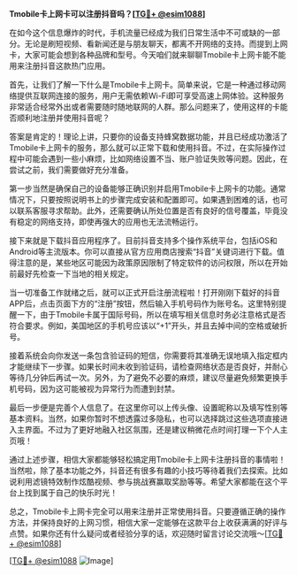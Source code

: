 **Tmobile卡上网卡可以注册抖音吗？[[TG💪+ @esim1088](https://t.me/s/esim1088)]**

在如今这个信息爆炸的时代，手机流量已经成为我们日常生活中不可或缺的一部分。无论是刷短视频、看新闻还是与朋友聊天，都离不开网络的支持。而提到上网卡，大家可能会想到各种品牌和型号。今天咱们就来聊聊Tmobile卡上网卡能不能用来注册抖音这款热门应用。

首先，让我们了解一下什么是Tmobile卡上网卡。简单来说，它是一种通过移动网络提供互联网连接的服务，用户无需依赖Wi-Fi即可享受高速上网体验。这种服务非常适合经常外出或者需要随时随地联网的人群。那么问题来了，使用这样的卡能否顺利地注册并使用抖音呢？

答案是肯定的！理论上讲，只要你的设备支持蜂窝数据功能，并且已经成功激活了Tmobile卡上网卡的服务，那么就可以正常下载和使用抖音。不过，在实际操作过程中可能会遇到一些小麻烦，比如网络设置不当、账户验证失败等问题。因此，在尝试之前，我们需要做好充分准备。

第一步当然是确保自己的设备能够正确识别并启用Tmobile卡上网卡的功能。通常情况下，只要按照说明书上的步骤完成安装和配置即可。如果遇到困难的话，也可以联系客服寻求帮助。此外，还需要确认所处位置是否有良好的信号覆盖，毕竟没有稳定的网络支持，即使再强大的应用也无法流畅运行。

接下来就是下载抖音应用程序了。目前抖音支持多个操作系统平台，包括iOS和Android等主流版本。你可以直接从官方应用商店搜索“抖音”关键词进行下载。值得注意的是，某些地区可能因为政策原因限制了特定软件的访问权限，所以在开始前最好先检查一下当地的相关规定。

当一切准备工作就绪之后，就可以正式开启注册流程啦！打开刚刚下载好的抖音APP后，点击页面下方的“注册”按钮，然后输入手机号码作为账号名。这里特别提醒一下，由于Tmobile卡属于国际号码，所以在填写相关信息时务必注意格式是否符合要求。例如，美国地区的手机号应该以“+1”开头，并且去掉中间的空格或破折号。

接着系统会向你发送一条包含验证码的短信，你需要将其准确无误地填入指定框内才能继续下一步骤。如果长时间未收到验证码，请检查网络状态是否良好，并耐心等待几分钟后再试一次。另外，为了避免不必要的麻烦，建议尽量避免频繁更换手机号码，因为这可能被视为异常行为而遭到封禁。

最后一步便是完善个人信息了。在这里你可以上传头像、设置昵称以及填写性别等基本资料。当然，如果你暂时不想透露过多隐私，也可以选择跳过这些选项直接进入主界面。不过为了更好地融入社区氛围，还是建议稍微花点时间打理一下个人主页哦！

通过上述步骤，相信大家都能够轻松搞定用Tmobile卡上网卡注册抖音的事情啦！当然啦，除了基本功能之外，抖音还有很多有趣的小技巧等待着我们去探索。比如说利用滤镜特效制作炫酷视频、参与挑战赛赢取奖励等等。希望大家都能在这个平台上找到属于自己的快乐时光！

总之，Tmobile卡上网卡完全可以用来注册并正常使用抖音。只要遵循正确的操作方法，并保持良好的上网习惯，相信大家一定能够在这款平台上收获满满的好评与点赞。如果你还有什么疑问或者经验分享的话，欢迎随时留言讨论交流哦～[[TG💪+ @esim1088](https://t.me/s/esim1088)]

[[TG💪+ @esim1088](https://t.me/s/esim1088) ![Image](https://i.postimg.cc/4NQfJmqS/Snipaste-2025-05-13-00-14-12.png)]